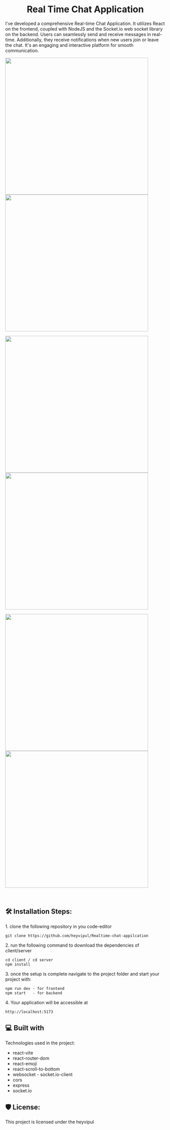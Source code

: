 <h1 align="center" id="title">Real Time Chat Application</h1>

<p id="description"> I've developed a comprehensive Real-time Chat Application. It utilizes React on the frontend, coupled with NodeJS and the Socket.io web socket library on the backend. 
Users can seamlessly send and receive messages in real-time. Additionally, they receive notifications when new users join or leave the chat. It's an engaging and interactive platform for smooth communication.</p>

<img src="https://github.com/heyvipul/Realtime-chat-appilcation/assets/131906819/b73fbb03-c45b-4082-ba02-155106d58506" width="450" height="430" /> <img src="https://github.com/heyvipul/Realtime-chat-appilcation/assets/131906819/cc087ec9-f3e4-4a4c-938a-8d30b288ce68" width="450" height="430" />

<img src="https://github.com/heyvipul/Realtime-chat-appilcation/assets/131906819/f9c3b790-a9e1-4b8d-9fa7-4f5aa7233715" width="450" height="430" /> <img src="https://github.com/heyvipul/Realtime-chat-appilcation/assets/131906819/cc087ec9-f3e4-4a4c-938a-8d30b288ce68" width="450" height="430" />

<img src="https://github.com/heyvipul/Realtime-chat-appilcation/assets/131906819/771ced19-f2ee-4ee5-910d-4208ae29800f" width="450" height="430" /> <img src="https://github.com/heyvipul/Realtime-chat-appilcation/assets/131906819/ad22bf1b-c87a-4d33-86e5-0b24fc7cf91c" width="450" height="430" />

<br/>

<h2>🛠️ Installation Steps:</h2>

<p>1. clone the following repository in you code-editor</p>

```
git clone https://github.com/heyvipul/Realtime-chat-appilcation
```

<p>2. run the following command to download the dependencies of client/server</p>

```
cd client / cd server
npm install
```

<p>3. once the setup is complete navigate to the project folder and start your project with:</p>

```
npm run dev - for frontend
npm start   - for backend
```

<p>4. Your application will be accessible at</p>

```
http://localhost:5173 
```

<h2>💻 Built with</h2>

Technologies used in the project:

*   react-vite
*   react-router-dom
*   react-emoji
*   react-scroll-to-bottom
*   websocket - socket.io-client
*   cors
*   express
*   socket.io

<h2>🛡️ License:</h2>

This project is licensed under the heyvipul




